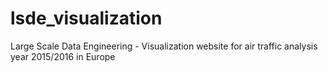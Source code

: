 # lsde_visualization
Large Scale Data Engineering - Visualization website for air traffic analysis year 2015/2016 in Europe
